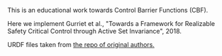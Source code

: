 This is an educational work towards Control Barrier Functions (CBF).

Here we implement Gurriet et al., "Towards a Framework for Realizable Safety Critical Control through Active Set Invariance", 2018.

URDF files taken from [the repo of original authors.](https://github.com/DrewSingletary/segway_sim)

